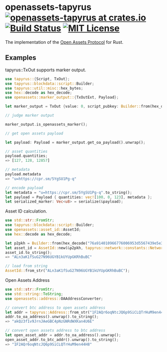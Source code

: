 # openassets-tapyrus [![openassets-tapyrus at crates.io](https://img.shields.io/crates/v/openassets-tapyrus.svg)](https://crates.io/crates/openassets-tapyrus) [![Build Status](https://travis-ci.org/chaintope/openassets-rust.svg?branch=master)](https://travis-ci.org/chaintope/openassets-rust)  [![MIT License](http://img.shields.io/badge/license-MIT-blue.svg?style=flat)](LICENSE)

The implementation of the [Open Assets Protocol](https://github.com/OpenAssets/open-assets-protocol) for Rust.

## Examples

tapyrus::TxOut supports marker output.

```rust
use tapyrus::{Script, TxOut};
use tapyrus::blockdata::script::Builder;
use tapyrus::util::misc::hex_bytes;
use hex::decode as hex_decode;
use openassets::marker_output::{TxOutExt, Payload};

let marker_output = TxOut {value: 0, script_pubkey: Builder::from(hex_decode("6a244f4101000364007b1b753d68747470733a2f2f6370722e736d2f35596753553150672d71").unwrap()).into_script()};

// judge marker output

marker_output.is_openassets_marker();

// get open assets payload

let payload: Payload = marker_output.get_oa_payload().unwrap();

// asset quantities
payload.quantities;
=> [127, 128, 12857]

// metadata
payload.metadata
=> "u=https://cpr.sm/5YgSU1Pg-q"

// encode payload
let metadata = "u=https://cpr.sm/5YgSU1Pg-q".to_string();
let payload = Payload { quantities: vec![100, 0, 123], metadata };
let serialized_marker: Vec<u8> = serialize(&payload);
```

Asset ID calculation.

```rust
use std::str::FromStr;
use tapyrus::blockdata::script::Builder;
use openassets::asset_id::AssetId;
use hex::decode as hex_decode;

let p2pkh = Builder::from(hex_decode("76a914010966776006953d5567439e5e39f86a0d273bee88ac").unwrap()).into_script();
let asset_id = AssetId::new(&p2pkh, tapyrus::network::constants::Network::Bitcoin);
asset_id.to_string();
=> "ALn3aK1fSuG27N96UGYB1kUYUpGKRhBuBC"

// load from string
AssetId::from_str("ALn3aK1fSuG27N96UGYB1kUYUpGKRhBuBC");
```

Open Assets Address

```rust
use std::str::FromStr;
use std::string::ToString;
use openassets::address::OAAddressConverter;

// convert btc address to open assets address
let addr = tapyrus::Address::from_str("1F2AQr6oqNtcJQ6p9SiCLQTrHuM9en44H8").unwrap();
addr.to_oa_address().unwrap().to_string();
=> "akQz3f1v9JrnJAeGBC4pNzGNRdWXKan4U6E"

// convert open assets address to btc address
let open_asset_addr = addr.to_oa_address().unwrap();
open_asset_addr.to_btc_addr().unwrap().to_string();
=> "1F2AQr6oqNtcJQ6p9SiCLQTrHuM9en44H8"
```

